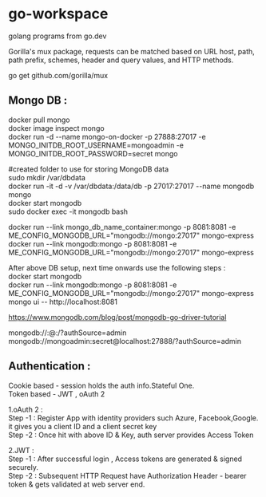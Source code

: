 # go-workspace
golang programs from go.dev

Gorilla's mux package, requests can be matched based on URL host, path, path prefix, schemes, header and query values, and HTTP methods.

go get github.com/gorilla/mux

Mongo DB :
----------
docker pull mongo <br/>
docker image inspect mongo  <br/>
docker run -d  --name mongo-on-docker  -p 27888:27017 -e MONGO_INITDB_ROOT_USERNAME=mongoadmin -e MONGO_INITDB_ROOT_PASSWORD=secret mongo  <br/>

#created folder to use for storing MongoDB data  <br/>
sudo mkdir /var/dbdata  <br/>
docker run -it -d -v /var/dbdata:/data/db -p 27017:27017 --name mongodb mongo  <br/>
docker start mongodb  <br/>
sudo docker exec -it mongodb bash  <br/>

docker run --link mongo_db_name_container:mongo -p 8081:8081 -e ME_CONFIG_MONGODB_URL="mongodb://mongo:27017" mongo-express  <br/>
docker run --link mongodb:mongo -p 8081:8081 -e ME_CONFIG_MONGODB_URL="mongodb://mongo:27017" mongo-express  <br/>

After above DB setup, next time onwards use the following steps : <br/>
docker start mongodb  <br/>
docker run --link mongodb:mongo -p 8081:8081 -e ME_CONFIG_MONGODB_URL="mongodb://mongo:27017" mongo-express <br/>
mongo ui -- http://localhost:8081 <br/>


https://www.mongodb.com/blog/post/mongodb-go-driver-tutorial

mongodb://<username>:<password>@<host>:<port>/?authSource=admin
mongodb://mongoadmin:secret@localhost:27888/?authSource=admin <br/>

Authentication :
----------------
Cookie based  - session holds the auth info.Stateful One. <br/>
Token based - JWT , oAuth 2 <br/>

1.oAuth 2 : <br/>
Step -1 : Register App with identity providers such Azure, Facebook,Google. it gives you a client ID and a client secret key <br/>
Step -2 : Once hit with above ID & Key, auth server provides Access Token<br/> 

2.JWT : <br/> 
Step -1 : After successful login , Access tokens are generated & signed securely.<br/>
Step -2 : Subsequent HTTP Request have Authorization Header - bearer token & gets validated at web server end.<br/>


